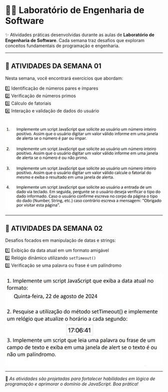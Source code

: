 # 🧑‍💻 Laboratório de Engenharia de Software

✨ Atividades práticas desenvolvidas durante as aulas de **Laboratório de Engenharia de Software**. Cada semana traz desafios que exploram conceitos fundamentais de programação e engenharia.

---

## 📅 ATIVIDADES DA SEMANA 01

Nesta semana, você encontrará exercícios que abordam:

1️⃣ Identificação de números pares e ímpares  
2️⃣ Verificação de números primos  
3️⃣ Cálculo de fatoriais  
4️⃣ Interação e validação de dados do usuário

<img src="img/Atividade1(1-4).png" alt="Atividade" width="600">

---

## 📅 ATIVIDADES DA SEMANA 02

Desafios focados em manipulação de datas e strings:

1️⃣ Exibição da data atual em um formato amigável  
2️⃣ Relógio dinâmico utilizando `setTimeout()`  
3️⃣ Verificação se uma palavra ou frase é um palíndromo

<img src="img/Atividade2(1-3).png" alt="Atividade" width="600">

---

📝 *As atividades são projetadas para fortalecer habilidades em lógica de programação e aprimorar o domínio de JavaScript. Boa prática!*

